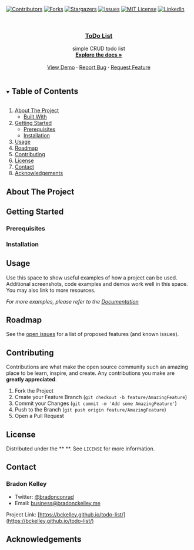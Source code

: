 [![Contributors][contributors-shield]][contributors-url]
[![Forks][forks-shield]][forks-url]
[![Stargazers][stars-shield]][stars-url]
[![Issues][issues-shield]][issues-url]
[![MIT License][license-shield]][license-url]
[![LinkedIn][linkedin-shield]][linkedin-url]



<!-- PROJECT LOGO -->
<br />
<p align="center">
  <a href="https://github.com/bckelley/todo-list">
    <!-- <img src="images/logo.png" alt="Logo" width="80" height="80"> -->
  </a>

  <h3 align="center">
    <a href="https://github.com/bckelley/todo-list">
        ToDo List
    </a>
</h3>

  <p align="center">
    simple CRUD todo list
    <br />
    <a href="https://github.com/bckelley/todo-list">
        <strong>
            Explore the docs »
        </strong>
    </a>
    <br />
    <br />
    <a href="https://github.com/bckelley/todo-list">View Demo</a>
    ·
    <a href="https://github.com/bckelley/todo-list/issues">Report Bug</a>
    ·
    <a href="https://github.com/bckelley/todo-list/issues">Request Feature</a>
  </p>
</p>



<!-- TABLE OF CONTENTS -->
<details open="open">
  <summary><h2 style="display: inline-block">Table of Contents</h2></summary>
  <ol>
    <li>
      <a href="#about-the-project">About The Project</a>
      <ul>
        <li><a href="#built-with">Built With</a></li>
      </ul>
    </li>
    <li>
      <a href="#getting-started">Getting Started</a>
      <ul>
        <li><a href="#prerequisites">Prerequisites</a></li>
        <li><a href="#installation">Installation</a></li>
      </ul>
    </li>
    <li><a href="#usage">Usage</a></li>
    <li><a href="#roadmap">Roadmap</a></li>
    <li><a href="#contributing">Contributing</a></li>
    <li><a href="#license">License</a></li>
    <li><a href="#contact">Contact</a></li>
    <li><a href="#acknowledgements">Acknowledgements</a></li>
  </ol>
</details>



<!-- ABOUT THE PROJECT -->
## About The Project

<!-- [![Product Name Screen Shot][product-screenshot]](https://example.com) -->

<!-- Here's a blank template to get started: -->
<!-- **To avoid retyping too much info. Do a search and replace with your text editor for the following:** -->
<!-- `bckelley`, `DevWorkSpace`, `twitter_handle`, `email`, `DevWorkSpace`, `project_description` -->


<!-- ### Built With -->




<!-- GETTING STARTED -->
## Getting Started

<!-- To get a local copy up and running follow these simple steps. -->

### Prerequisites

### Installation


<!-- USAGE EXAMPLES -->
## Usage

Use this space to show useful examples of how a project can be used. Additional screenshots, code examples and demos work well in this space. You may also link to more resources.

_For more examples, please refer to the [Documentation](https://example.com)_



<!-- ROADMAP -->
## Roadmap

See the [open issues](https://github.com/bckelley/todo-list/issues) for a list of proposed features (and known issues).



<!-- CONTRIBUTING -->
## Contributing

Contributions are what make the open source community such an amazing place to be learn, inspire, and create. Any contributions you make are **greatly appreciated**.

1. Fork the Project
2. Create your Feature Branch (`git checkout -b feature/AmazingFeature`)
3. Commit your Changes (`git commit -m 'Add some AmazingFeature'`)
4. Push to the Branch (`git push origin feature/AmazingFeature`)
5. Open a Pull Request



<!-- LICENSE -->
## License

Distributed under the **  **. See `LICENSE` for more information.

<!-- CONTACT -->
## Contact

### Bradon Kelley
* Twitter: [@bradonconrad](https://twitter.com/bradonconrad)
* Email:   [business@bradonckelley.me](business@bradonckelley.me)

Project Link: [https://bckelley.github.io/todo-list/](https://bckelley.github.io/todo-list/)


<!-- ACKNOWLEDGEMENTS -->
## Acknowledgements



<!-- MARKDOWN LINKS & IMAGES -->
<!-- https://www.markdownguide.org/basic-syntax/#reference-style-links -->
[contributors-shield]: https://img.shields.io/github/contributors/bckelley/DevWorkSpace.svg?style=for-the-badge
[contributors-url]: https://github.com/bckelley/todo-list/graphs/contributors
[forks-shield]: https://img.shields.io/github/forks/bckelley/todo-list.svg?style=for-the-badge
[forks-url]: https://github.com/bckelley/todo-list/network/members
[stars-shield]: https://img.shields.io/github/stars/bckelley/todo-list.svg?style=for-the-badge
[stars-url]: https://github.com/bckelley/todo-list/stargazers
[issues-shield]: https://img.shields.io/github/issues/bckelley/todo-list.svg?style=for-the-badge
[issues-url]: https://github.com/bckelley/todo-list/issues
[license-shield]: https://img.shields.io/github/license/bckelley/todo-list.svg?style=for-the-badge
[license-url]: https://github.com/bckelley/todo-list/blob/master/LICENSE.txt
[linkedin-shield]: https://img.shields.io/badge/-LinkedIn-black.svg?style=for-the-badge&logo=linkedin&colorB=555
[linkedin-url]: https://linkedin.com/in/bckelley
